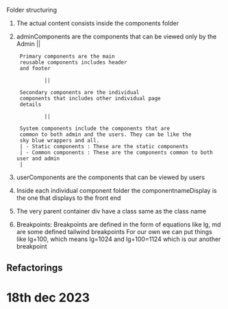 Folder structuring 

1. The actual content consists inside the components folder 
2. adminComponents are the components that can be viewed only by the Admin
                ||

        Primary components are the main 
        reusable components includes header
        and footer 

                ||

        Secondary components are the individual 
        components that includes other individual page
        details

                || 

        System components include the components that are
        common to both admin and the users. They can be like the 
        sky blue wrappers and all.
        | - Static components : These are the static components
        | - Common components : These are the components common to both user and admin
        |

3. userComponents are the components that can be viewed by users
4. Inside each individual component folder the componentnameDisplay is the one that displays to the front end
5. The very parent container div have a class same as the class name
6. Breakpoints:
        Breakpoints are defined in the form of equations like lg, md are some defined tailwind breakpoints
        For our own we can put things like lg+100, which means lg=1024 and lg+100=1124 which is our another breakpoint


## Refactorings
 # 18th dec 2023
 